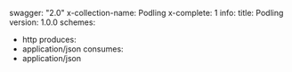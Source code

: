 swagger: "2.0"
x-collection-name: Podling
x-complete: 1
info:
  title: Podling
  version: 1.0.0
schemes:
- http
produces:
- application/json
consumes:
- application/json